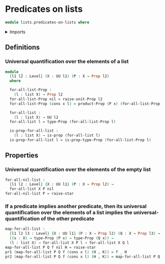 # Predicates on lists

```agda
module lists.predicates-on-lists where
```

<details><summary>Imports</summary>

```agda
open import foundation.dependent-pair-types
open import foundation.propositions
open import foundation.unit-type
open import foundation.universe-levels

open import lists.lists
```

</details>

## Definitions

### Universal quantification over the elements of a list

```agda
module _
  {l1 l2 : Level} (X : UU l1) (P : X → Prop l2)
  where

  for-all-list-Prop :
    (l : list X) → Prop l2
  for-all-list-Prop nil = raise-unit-Prop l2
  for-all-list-Prop (cons x l) = product-Prop (P x) (for-all-list-Prop l)

  for-all-list :
    (l : list X) → UU l2
  for-all-list l = type-Prop (for-all-list-Prop l)

  is-prop-for-all-list :
    (l : list X) → is-prop (for-all-list l)
  is-prop-for-all-list l = is-prop-type-Prop (for-all-list-Prop l)
```

## Properties

### Universal quantification over the elements of the empty list

```agda
for-all-nil-list :
  {l1 l2 : Level} {X : UU l1} (P : X → Prop l2) →
  for-all-list X P nil
for-all-nil-list P = raise-star
```

### If a predicate implies another predicate, then its universal quantification over the elements of a list implies the universal-quantification of the other predicate

```agda
map-for-all-list :
  {l1 l2 l3 : Level} {X : UU l1} (P : X → Prop l2) (Q : X → Prop l3) →
  ((x : X) → type-Prop (P x) → type-Prop (Q x)) →
  (l : list X) → for-all-list X P l → for-all-list X Q l
map-for-all-list P Q f nil H = raise-star
pr1 (map-for-all-list P Q f (cons x l) (H , K)) = f _ H
pr2 (map-for-all-list P Q f (cons x l) (H , K)) = map-for-all-list P Q f l K
```
